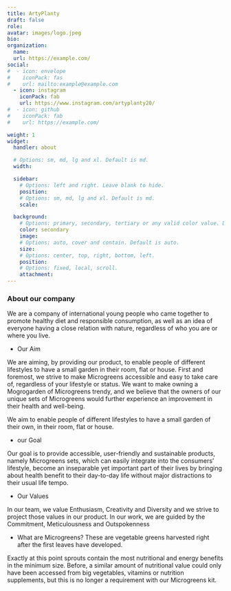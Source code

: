 ```yaml
---
title: ArtyPlanty
draft: false
role:
avatar: images/logo.jpeg
bio:
organization:
  name:
  url: https://example.com/
social:
#  - icon: envelope
#    iconPack: fas
#    url: mailto:example@example.com
  - icon: instagram
    iconPack: fab
    url: https://www.instagram.com/artyplanty20/
#  - icon: github
#    iconPack: fab
#    url: https://example.com/

weight: 1
widget:
  handler: about

  # Options: sm, md, lg and xl. Default is md.
  width:

  sidebar:
    # Options: left and right. Leave blank to hide.
    position:
    # Options: sm, md, lg and xl. Default is md.
    scale:

  background:
    # Options: primary, secondary, tertiary or any valid color value. Default is primary.
    color: secondary
    image:
    # Options: auto, cover and contain. Default is auto.
    size:
    # Options: center, top, right, bottom, left.
    position:
    # Options: fixed, local, scroll.
    attachment:
---
```


### About our company

We are a company of international young people who came together to promote healthy diet and responsible consumption, as well as an idea of everyone having a close relation with nature, regardless of who you are or where you live.

* Our Aim

We are aiming, by providing our product, to enable people of different lifestyles to have a small garden in their room, flat or house.
First and foremost, we strive to make Microgreens accessible and easy to take care of, regardless of your lifestyle or status.
We want to make owning a Mogrogarden of Microgreens trendy, and we believe that the owners of our unique sets of Microgreens would further experience an improvement in their health and well-being.

We aim to enable people of different lifestyles to have a small garden of their own, in their room, flat or house.

* our Goal

Our goal is to provide accessible, user-friendly and sustainable products, namely Microgreens sets, which can easily integrate into the consumers’ lifestyle, become an inseparable yet important part of their lives by bringing about health benefit to their day-to-day life without major distractions to their usual life tempo.

* Our Values

In our team, we value Enthusiasm, Creativity and Diversity and we strive to project those values in our product.
In our work, we are guided by the Commitment, Meticulousness and Outspokenness

* What are Microgreens? 
These are vegetable greens harvested right after the first leaves have developed. 

Exactly at this point sprouts contain the most nutritional and energy benefits in the minimum size. Before, a similar amount of nutritional value could only have been accessed from big vegetables, vitamins or nutrition supplements, but this is no longer a requirement with our Microgreens kit.
